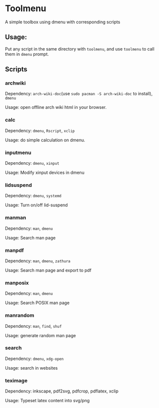 # Toolmenu

A simple toolbox using dmenu with corresponding scripts

## Usage:

Put any script in the same directory with `toolmenu`, and use `toolmenu` to call them in `dmenu` prompt.

## Scripts
### archwiki

Dependency: `arch-wiki-doc`(use `sudo pacman -S arch-wiki-doc` to install), `dmenu`

Usage: open offline arch wiki html in your browser.

### calc

Dependency: `dmenu`, `Rscript`, `xclip`

Usage: do simple calculation on dmenu.

### inputmenu

Dependency: `dmenu`, `xinput`

Usage: Modify xinput devices in dmenu

### lidsuspend

Dependency: `dmenu`, `systemd`

Usage: Turn on/off lid-suspend

### manman

Dependency: `man`, `dmenu`

Usage: Search man page

### manpdf

Dependency: `man`, `dmenu`, `zathura`

Usage: Search man page and export to pdf

### manposix

Dependency: `man`, `dmenu`

Usage: Search POSIX man page

### manrandom

Dependency: `man`, `find`, `shuf`

Usage: generate random man page

### search

Dependency: `dmenu`, `xdg-open`

Usage: search in websites

### teximage

Dependency: inkscape, pdf2svg, pdfcrop, pdflatex, xclip

Usage: Typeset latex content into svg/png
